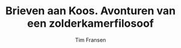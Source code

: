 ---
title: "Brieven aan Koos. Avonturen van een zolderkamerfilosoof"
author: "Tim Fransen"
isbn: "9492478668"
isbn13: "9789492478665"
rating: "4"
publisher: ""
pages: "232"
publishYear: "2018"
read: "2018"
goodreads_id: "41950470"
language: "nl"
---